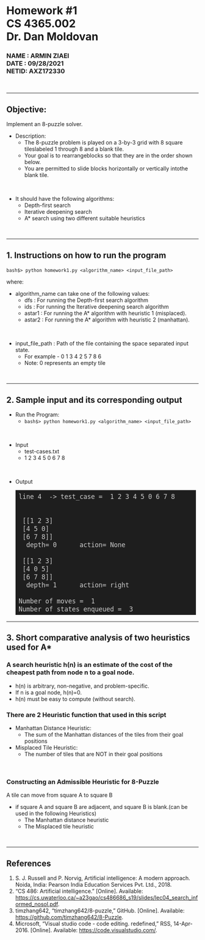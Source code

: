 
# Homework #1 <br/> CS 4365.002 <br/> Dr. Dan Moldovan
### NAME : ARMIN ZIAEI <br/> DATE : 09/28/2021 <br/> NETID: AXZ172330
<br/>

---

## Objective:
Implement an 8-puzzle solver.

- Description:
    - The 8-puzzle problem is played on a 3-by-3 grid with 8 square tileslabeled 1 through 8 and a blank tile.
    - Your goal is to rearrangeblocks so that they are in the order shown below.
    - You are permitted to slide blocks horizontally or vertically intothe blank tile.

<br/>

- It should have the following algorithms:
    - Depth-first search
    - Iterative deepening search
    - A* search using two different suitable heuristics

<br/>

---

## 1. Instructions on how to run the program

` bash$> python homework1.py <algorithm_name> <input_file_path> `

where:<br/>
- algorithm_name can take one of the following values:
    - dfs : For running the Depth-first search algorithm
    - ids : For running the Iterative deepening search algorithm
    - astar1 : For running the A* algorithm with heuristic 1 (misplaced).
    - astar2 : For running the A* algorithm with heuristic 2 (manhattan).

<br/>

- input_file_path : Path of the file containing the space separated input state.
    - For example - 0 1 3 4 2 5 7 8 6 
    - Note: 0 represents an empty tile

<br/>

---

## 2. Sample input and its corresponding output

- Run the Program:
    - ` bash$> python homework1.py <algorithm_name> <input_file_path> `

<br/> 

- Input
    - test-cases.txt
    - 1 2 3 4 5 0 6 7 8

<br/>

- Output

    ![alt text](Output2.png)

---

## 3. Short comparative analysis of two heuristics used for A*

### A search heuristic h(n) is an estimate of the cost of the cheapest path from node **n** to a **goal** node.
- h(n) is arbitrary, non-negative, and problem-specific.
- If n is a goal node, h(n)=0.
- h(n) must be easy to compute (without search).

### There are 2 Heuristic function that used in this script 

- Manhattan Distance Heuristic:
    - The sum of the Manhattan distances of the tiles from their goal positions
- Misplaced Tile Heuristic:
    - The number of tiles that are NOT in their goal positions

<br/>

### Constructing an Admissible Heuristic for 8-Puzzle

A tile can move from square A to square B

- if square A and square B are adjacent, and square B is blank.(can be used in the following Heuristics)
    - The Manhattan distance heuristic
    - The Misplaced tile heuristic

<br/>

---
## References

1. S. J. Russell and P. Norvig, Artificial intelligence: A modern approach. Noida, India: Pearson India Education Services Pvt. Ltd., 2018.
2. “CS 486: Artificial intelligence.” [Online]. Available: https://cs.uwaterloo.ca/~a23gao/cs486686_s19/slides/lec04_search_informed_nosol.pdf. 
3. timzhang642, “timzhang642/8-puzzle,” GitHub. [Online]. Available: https://github.com/timzhang642/8-Puzzle. 
4. Microsoft, “Visual studio code - code editing. redefined,” RSS, 14-Apr-2016. [Online]. Available: https://code.visualstudio.com/.
 
